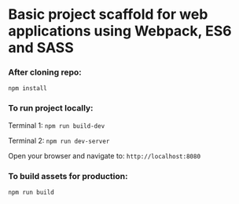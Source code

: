 # Basic project scaffold for web applications using Webpack, ES6 and SASS

### After cloning repo:

`npm install`

### To run project locally:

Terminal 1: `npm run build-dev`

Terminal 2: `npm run dev-server`

Open your browser and navigate to: `http://localhost:8080`

### To build assets for production:

`npm run build`

